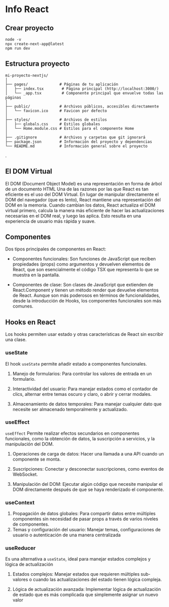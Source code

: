 # Info React

## Crear proyecto

    node -v
    npx create-next-app@latest
    npm run dev

## Estructura  proyecto

    mi-proyecto-nextjs/
    │
    ├── pages/              # Páginas de tu aplicación
    │   ├── index.tsx        # Página principal (http://localhost:3000/)
    │   └── _app.tsx         # Componente principal que envuelve todas las páginas
    │
    ├── public/             # Archivos públicos, accesibles directamente
    │   └── favicon.ico     # Favicon por defecto
    │
    ├── styles/             # Archivos de estilos
    │   ├── globals.css     # Estilos globales
    │   └── Home.module.css # Estilos para el componente Home
    │
    ├── .gitignore          # Archivos y carpetas que git ignorará
    ├── package.json        # Información del proyecto y dependencias
    └── README.md           # Información general sobre el proyecto
.

## El DOM Virtual

El DOM (Document Object Model) es una representación en forma de árbol de un documento HTML
Una de las razones por las que React es tan eficiente es el uso del DOM Virtual. En lugar de manipular directamente el DOM del navegador (que es lento), React mantiene una representación del DOM en la memoria. Cuando cambian los datos, React actualiza el DOM virtual primero, calcula la manera más eficiente de hacer las actualizaciones necesarias en el DOM real, y luego las aplica. Esto resulta en una experiencia de usuario más rápida y suave.

## Componentes

Dos tipos principales de componentes en React:

- Componentes funcionales: Son funciones de JavaScript que reciben propiedades (props) como argumentos y devuelven elementos de React, que son esencialmente el código TSX que representa lo que se muestra en la pantalla.

- Componentes de clase: Son clases de JavaScript que extienden de React.Component y tienen un método render que devuelve elementos de React. Aunque son más poderosos en términos de funcionalidades,  desde la introducción de Hooks, los componentes funcionales son más comunes.

## Hooks en React

Los hooks permiten usar estado y otras características de React sin escribir una clase.

### useState

El hook `useState` permite añadir estado a componentes funcionales.

1. Manejo de formularios: Para controlar los valores de entrada en un formulario.

2. Interactividad del usuario: Para manejar estados como el contador de clics, alternar entre temas oscuro y claro, o abrir y cerrar modales.

3. Almacenamiento de datos temporales: Para manejar cualquier dato que necesite ser almacenado temporalmente y actualizado.

### useEffect

`useEffect` Permite realizar efectos secundarios en componentes funcionales, como la obtención de datos, la suscripción a servicios, y la manipulación del DOM.

1. Operaciones de carga de datos: Hacer una llamada a una API cuando un componente se monta.

2. Suscripciones: Conectar y desconectar suscripciones, como eventos de WebSocket.

3. Manipulación del DOM: Ejecutar algún código que necesite manipular el DOM directamente después de que se haya renderizado el componente.

### useContext

1. Propagación de datos globales: Para compartir datos entre múltiples componentes sin necesidad de pasar props a través de varios niveles de componentes.
2. Temas y configuración del usuario: Manejar temas, configuraciones de usuario o autenticación de una manera centralizada

### useReducer

Es una alternativa a `useState`, ideal para manejar estados complejos y lógica de actualización

1. Estados complejos: Manejar estados que requieren múltiples sub-valores o cuando las actualizaciones del estado tienen lógica compleja.

2. Lógica de actualización avanzada: Implementar lógica de actualización de estado que es más complicada que simplemente asignar un nuevo valor
